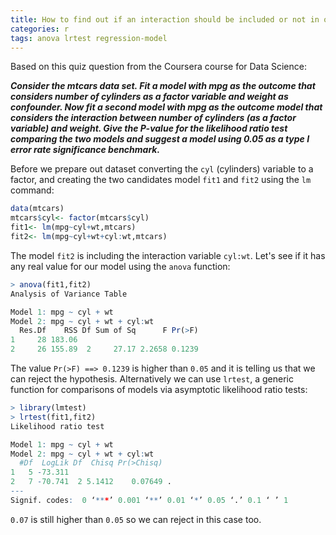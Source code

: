 ```yaml
---
title: How to find out if an interaction should be included or not in our model
categories: r
tags: anova lrtest regression-model
---
```


Based on this quiz question from the Coursera course for Data Science:

***Consider the mtcars data set. Fit a model with mpg as the outcome that considers number of cylinders as a factor variable and weight as confounder. Now fit a second model with mpg as the outcome model that considers the interaction between number of cylinders (as a factor variable) and weight. Give the P-value for the likelihood ratio test comparing the two models and suggest a model using 0.05 as a type I error rate significance benchmark.***

Before we prepare out dataset converting the `cyl` (cylinders) variable to a factor, and creating the two candidates model `fit1` and `fit2` using the `lm` command:

```r
data(mtcars)
mtcars$cyl<- factor(mtcars$cyl)
fit1<- lm(mpg~cyl+wt,mtcars)
fit2<- lm(mpg~cyl+wt+cyl:wt,mtcars)
```
The model `fit2` is including the interaction variable `cyl:wt`. Let's see if it has any real value for our model using the `anova` function:

```r
> anova(fit1,fit2)
Analysis of Variance Table

Model 1: mpg ~ cyl + wt
Model 2: mpg ~ cyl + wt + cyl:wt
  Res.Df    RSS Df Sum of Sq      F Pr(>F)
1     28 183.06                           
2     26 155.89  2     27.17 2.2658 0.1239
```

The value `Pr(>F) ==> 0.1239` is higher than `0.05` and it is telling us that we can reject the hypothesis.
Alternatively we can use `lrtest`, a generic function for comparisons of models via asymptotic likelihood ratio tests:

```r
> library(lmtest)
> lrtest(fit1,fit2)
Likelihood ratio test

Model 1: mpg ~ cyl + wt
Model 2: mpg ~ cyl + wt + cyl:wt
  #Df  LogLik Df  Chisq Pr(>Chisq)  
1   5 -73.311                       
2   7 -70.741  2 5.1412    0.07649 .
---
Signif. codes:  0 ‘***’ 0.001 ‘**’ 0.01 ‘*’ 0.05 ‘.’ 0.1 ‘ ’ 1
```

`0.07` is still higher than `0.05` so we can reject in this case too.
